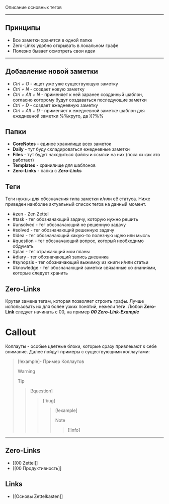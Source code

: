 Описание основных тегов 
___
## Принципы

- Все заметки хранятся в одной папке
- Zero-Links удобно открывать в локальном графе
- Полезно бывает осмотреть свои идеи
___
## Добавление новой заметки

- *Ctrl + O* - ищет уже уже существующую заметку
- *Ctrl + N* - создает новую заметку
- *Ctrl + Alt + N* - применяет к ней заранее созданный шаблон, согласно которому будут создаваться последующие заметки
- *Ctrl + D* - создает ежедневную заметку
- *Ctrl + Alt + D* - применяет к ежедневной заметке шаблон для ежедневной заметки %%круто, да ))?%%

## Папки
- **CoreNotes** - единое хранилище всех заметок
- **Daily** - тут буду складироваться ежедневные заметки
- **Files** - тут будут находиться файлы и ссылки на них (пока хз как это работает)
- **Templates** - хранилище для шаблонов
- **Zero-Links** - папка с ***Zero-Links***

## Теги 

Теги нужны для обозначения типа заметки и/или её статуса.
Ниже приведен наиболее актуальный список тегов на данный момент.
- #zen - Zen Zettel
- #task - тег обозначающий задачу, которую нужно решить
- #unsolved - тег обозначающий не решенную задачу
- #solved - тег обозначающий решенную задачу
- #idea - тег обозначающий какую-то полезную идею или мысль
- #question - тег обозначающий вопрос, который необходимо обдумать
- #plan - тег отражающий мои планы 
- #diary - тег обозначающий запись дневника
- #synopsis - тег обозначающий выжимку из книги и/или статьи 
-  #knowledge - тег обозначающий заметки связанные со знаниями, которые следует хранить
## Zero-Links 

Крутая замена тегам, которая позволяет строить графы. Лучше использовать их для более узких понятий, нежели теги.
Любой **Zero-Link** следует начинать с 00, на пример ***00 Zero-Link-Example***

# Callout

Коллауты - особые цветные блоки, которые сразу привлекают к себе внимание.
Далее пойдут примеры с существующими коллаутами:
>[!example]- Пример Коллаутов
> > [!warning]
> > >[!tip]
> > > >[!question]
> > > > >[!bug]
> > > > > >[!example]
> > > > > > > [!note]
> > > > > > > > [!info]
___
## Zero-Links
- [[00 Zettel]]
- [[00 Продуктивность]]

## Links
- [[Основы  Zettelkasten]]